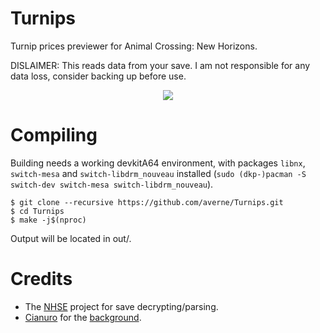 # Turnips
Turnip prices previewer for Animal Crossing: New Horizons.

DISLAIMER: This reads data from your save. I am not responsible for any data loss, consider backing up before use.

<p align="center"><img src="https://i.imgur.com/zhyOTG8.jpg" </p>

# Compiling
Building needs a working devkitA64 environment, with packages `libnx`, `switch-mesa` and `switch-libdrm_nouveau` installed (`sudo (dkp-)pacman -S switch-dev switch-mesa switch-libdrm_nouveau`).
```
$ git clone --recursive https://github.com/averne/Turnips.git
$ cd Turnips
$ make -j$(nproc)
```
Output will be located in out/.

# Credits
- The [NHSE](https://github.com/kwsch/NHSE) project for save decrypting/parsing.
- [Cianuro](https://twitter.com/CianuroArts) for the [background](https://twitter.com/CianuroArts/status/1245790634352480260).
